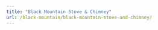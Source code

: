 ```yaml
---
title: "Black Mountain Stove & Chimney"
url: /black-mountain/black-mountain-stove-and-chimney/
---
```

